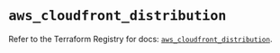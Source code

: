 # `aws_cloudfront_distribution`

Refer to the Terraform Registry for docs: [`aws_cloudfront_distribution`](https://registry.terraform.io/providers/hashicorp/aws/5.31.0/docs/resources/cloudfront_distribution).
